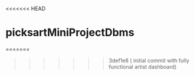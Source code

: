 <<<<<<< HEAD
# picksartMiniProjectDbms
=======
 
>>>>>>> 3def1e8 ( initial commit with fully functional artist dashboard)
